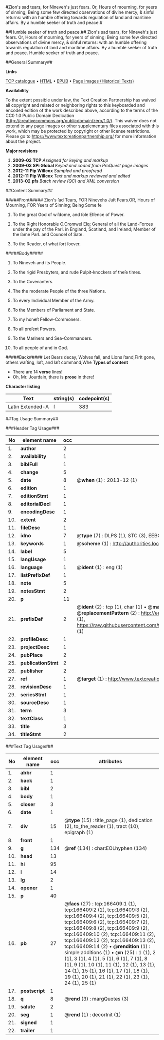 #Zion's sad tears, for Nineveh's just fears. Or, Hours of mourning, for yeers of sinning; Being some few directed observations of divine mercy, & sinful returns: with an humble offering towards regulation of land and maritime affairs. By a humble seeker of truth and peace.#

##Humble seeker of truth and peace.##
Zion's sad tears, for Nineveh's just fears. Or, Hours of mourning, for yeers of sinning; Being some few directed observations of divine mercy, & sinful returns: with an humble offering towards regulation of land and maritime affairs. By a humble seeker of truth and peace.
Humble seeker of truth and peace.

##General Summary##

**Links**

[TCP catalogue](http://www.ota.ox.ac.uk/tcp/)  • 
[HTML](http://tei.it.ox.ac.uk/tcp/Texts-HTML/free/A97/A97301.html)  • 
[EPUB](http://tei.it.ox.ac.uk/tcp/Texts-EPUB/free/A97/A97301.epub) • 
[Page images (Historical Texts)](https://historicaltexts.jisc.ac.uk/eebo-99866130e)

**Availability**

To the extent possible under law, the Text Creation Partnership has waived all copyright and related or neighboring rights to this keyboarded and encoded edition of the work described above, according to the terms of the CC0 1.0 Public Domain Dedication (http://creativecommons.org/publicdomain/zero/1.0/). This waiver does not extend to any page images or other supplementary files associated with this work, which may be protected by copyright or other license restrictions. Please go to https://www.textcreationpartnership.org/ for more information about the project.

**Major revisions**

1. __2009-02__ __TCP__ *Assigned for keying and markup*
1. __2009-03__ __SPi Global__ *Keyed and coded from ProQuest page images*
1. __2012-11__ __Pip Willcox__ *Sampled and proofread*
1. __2012-11__ __Pip Willcox__ *Text and markup reviewed and edited*
1. __2013-02__ __pfs__ *Batch review (QC) and XML conversion*

##Content Summary##

#####Front#####
Zion's ſad Tears, FOR Ninevehs Juſt Fears.OR, Hours of Mourning, FOR Yeers of Sinning; Being Some fe
1. To the great God of wiſdome, and ſole Eſſence of Power.

1. To the Right Honorable O.Cromwel Eſq; General of all the Land-Forces under the pay of the Parl. in England, Scotland, and Ireland; Member of the ſame Parl. and Councel of Sate.

1. To the Reader, of what ſort ſoever.

#####Body#####

1. To Nineveh and its People.

1. To the rigid Presbyters, and rude Pulpit-knockers of theſe times.

1. To the Covenanters.

1. The the moderate People of the three Nations.

1. To every Individual Member of the Army.

1. To the Members of Parliament and State.

1. To my honeſt Fellow-Commoners.

1. To all preſent Powers.

1. To the Mariners and Sea-Commanders.

1. To all people of and in God.

#####Back#####
Let Bears decay, Wolves fall, and Lions ſtand,Firſt gone, others waſting, loſt, and laſt command;Whe
**Types of content**

  * There are 14 **verse** lines!
  * Oh, Mr. Jourdain, there is **prose** in there!

**Character listing**


|Text|string(s)|codepoint(s)|
|---|---|---|
|Latin Extended-A|ſ|383|

##Tag Usage Summary##

###Header Tag Usage###

|No|element name|occ|attributes|
|---|---|---|---|
|1.|__author__|2||
|2.|__availability__|1||
|3.|__biblFull__|1||
|4.|__change__|5||
|5.|__date__|8| @__when__ (1) : 2013-12 (1)|
|6.|__edition__|1||
|7.|__editionStmt__|1||
|8.|__editorialDecl__|1||
|9.|__encodingDesc__|1||
|10.|__extent__|2||
|11.|__fileDesc__|1||
|12.|__idno__|7| @__type__ (7) : DLPS (1), STC (3), EEBO-CITATION (1), PROQUEST (1), VID (1)|
|13.|__keywords__|1| @__scheme__ (1) : http://authorities.loc.gov/ (1)|
|14.|__label__|5||
|15.|__langUsage__|1||
|16.|__language__|1| @__ident__ (1) : eng (1)|
|17.|__listPrefixDef__|1||
|18.|__note__|5||
|19.|__notesStmt__|2||
|20.|__p__|11||
|21.|__prefixDef__|2| @__ident__ (2) : tcp (1), char (1)  •  @__matchPattern__ (2) : ([0-9\-]+):([0-9IVX]+) (1), (.+) (1)  •  @__replacementPattern__ (2) : http://eebo.chadwyck.com/downloadtiff?vid=$1&page=$2 (1), https://raw.githubusercontent.com/textcreationpartnership/Texts/master/tcpchars.xml#$1 (1)|
|22.|__profileDesc__|1||
|23.|__projectDesc__|1||
|24.|__pubPlace__|2||
|25.|__publicationStmt__|2||
|26.|__publisher__|2||
|27.|__ref__|1| @__target__ (1) : http://www.textcreationpartnership.org/docs/. (1)|
|28.|__revisionDesc__|1||
|29.|__seriesStmt__|1||
|30.|__sourceDesc__|1||
|31.|__term__|3||
|32.|__textClass__|1||
|33.|__title__|3||
|34.|__titleStmt__|2||


###Text Tag Usage###

|No|element name|occ|attributes|
|---|---|---|---|
|1.|__abbr__|1||
|2.|__back__|1||
|3.|__bibl__|2||
|4.|__body__|1||
|5.|__closer__|3||
|6.|__date__|1||
|7.|__div__|15| @__type__ (15) : title_page (1), dedication (2), to_the_reader (1), tract (10), epigraph (1)|
|8.|__front__|1||
|9.|__g__|134| @__ref__ (134) : char:EOLhyphen (134)|
|10.|__head__|13||
|11.|__hi__|95||
|12.|__l__|14||
|13.|__lg__|2||
|14.|__opener__|1||
|15.|__p__|40||
|16.|__pb__|27| @__facs__ (27) : tcp:166409:1 (1), tcp:166409:2 (2), tcp:166409:3 (2), tcp:166409:4 (2), tcp:166409:5 (2), tcp:166409:6 (2), tcp:166409:7 (2), tcp:166409:8 (2), tcp:166409:9 (2), tcp:166409:10 (2), tcp:166409:11 (2), tcp:166409:12 (2), tcp:166409:13 (2), tcp:166409:14 (2)  •  @__rendition__ (1) : simple:additions (1)  •  @__n__ (25) : 1 (1), 2 (1), 3 (1), 4 (1), 5 (1), 6 (1), 7 (1), 8 (1), 9 (1), 10 (1), 11 (1), 12 (1), 13 (1), 14 (1), 15 (1), 16 (1), 17 (1), 18 (1), 19 (1), 20 (1), 21 (1), 22 (1), 23 (1), 24 (1), 25 (1)|
|17.|__postscript__|1||
|18.|__q__|8| @__rend__ (3) : margQuotes (3)|
|19.|__salute__|2||
|20.|__seg__|1| @__rend__ (1) : decorInit (1)|
|21.|__signed__|1||
|22.|__trailer__|1||
